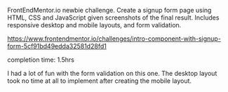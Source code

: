 FrontEndMentor.io newbie challenge. Create a signup form page using HTML, CSS and JavaScript given screenshots of the final result. Includes responsive desktop and mobile layouts, and form validation.

https://www.frontendmentor.io/challenges/intro-component-with-signup-form-5cf91bd49edda32581d28fd1

completion time: 1.5hrs

I had a lot of fun with the form validation on this one. The desktop layout took no time at all to implement after creating the mobile layout.
